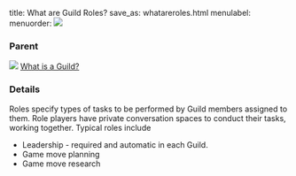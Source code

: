 title: What are Guild Roles?
save_as: whatareroles.html
menulabel:
menuorder:
![]({static}/images/ibis/issue.png)

### Parent
![]({static}/images/ibis/issue_sm.png) [What is a Guild?](whatisguild.html)

### Details
Roles specify types of tasks to be performed by Guild members assigned to them. Role players have private conversation spaces to conduct their tasks, working together. Typical roles include

* Leadership - required and automatic in each Guild.
* Game move planning
* Game move research
